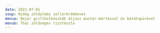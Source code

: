 ```yaml
---
date: 2021-07-01
soup: Hideg zöldalmás zellerkrémkeves
menua: Bajor grillkolbászkák dijoni mustár-mártással és batátapürével
menub: Thai zöldséges rizstészta
---
```

